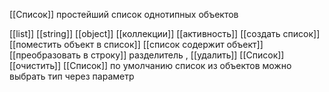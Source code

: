 [[Список]] простейший список однотипных объектов

[[list]] [[string]] [[object]]
[[коллекции]] [[активность]] [[создать список]]
[[поместить объект в список]]
[[список содержит объект]]
[[преобразовать в строку]] разделитель ,
[[удалить]] [[Список]]
[[очистить]] [[Список]]
по умолчанию список из объектов 
можно выбрать тип через параметр